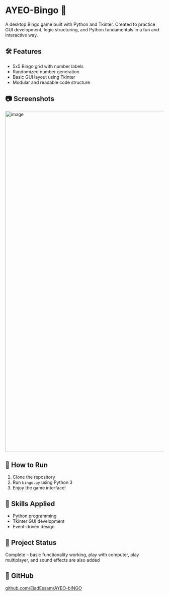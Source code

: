 # AYEO-Bingo 🎲

A desktop Bingo game built with Python and Tkinter. Created to practice GUI development, logic structuring, and Python fundamentals in a fun and interactive way.

## 🛠 Features
- 5x5 Bingo grid with number labels
- Randomized number generation
- Basic GUI layout using Tkinter
- Modular and readable code structure

## 📷 Screenshots
<img width="1920" height="1080" alt="image" src="https://github.com/user-attachments/assets/eea5a5ff-21a3-432e-acb3-236133d5af0a" />

## 🚀 How to Run
1. Clone the repository  
2. Run `bingo.py` using Python 3  
3. Enjoy the game interface!

## 🧠 Skills Applied
- Python programming
- Tkinter GUI development
- Event-driven design

## 📁 Project Status
Complete – basic functionality working, play with computer, play multiplayer, and sound effects are also added 

## 🔗 GitHub
[github.com/EiadEssam/AYEO-bINGO](https://github.com/EiadEssam/AYEO-bINGO)
